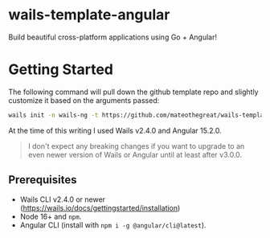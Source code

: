 # wails-template-angular

Build beautiful cross-platform applications using Go + Angular!

# Getting Started

The following command will pull down the github template repo
and slightly customize it based on the arguments passed:

```bash
wails init -n wails-ng -t https://github.com/mateothegreat/wails-template-angular
```
At the time of this writing I used Wails v2.4.0 and Angular 15.2.0.

> I don't expect any breaking changes if you want to upgrade to an
> even newer version of Wails or Angular until at least after v3.0.0.


## Prerequisites

* Wails CLI v2.4.0 or newer (https://wails.io/docs/gettingstarted/installation)
* Node 16+ and `npm`.
* Angular CLI (install with `npm i -g @angular/cli@latest`).
